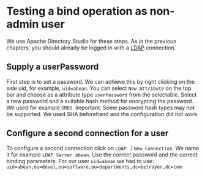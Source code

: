 # Testing a bind operation as non-admin user
We use Apache Directory Studio for these steps. As in the previous chapters, you should already be logged in with a [LDAP](/acronyms) connection. 
## Supply a userPassword
First step is to set a password. We can achieve this by right clicking on the side uid, for example, `uid=abean`.
You can select `New Attribute` on the top bar and choose as a attribute type `userPassword` from the selectable.
Select a new password and a suitable hash method for encrypting the password. We used for example `SMD5`.
Important: Some password hash types may not be supported. We used SHA beforehand and the configuration did not work.

## Configure a second connection for a user
To configure a second connection click on `LDAP ` / `New Connection`.
We name it for example `LDAP Server abean`. Use the correct password and the correct binding parameters. For our user `uid=abean` we had to use: `uid=abean,ou=devel,ou=software,ou=departments,dc=betrayer,dc=com`
